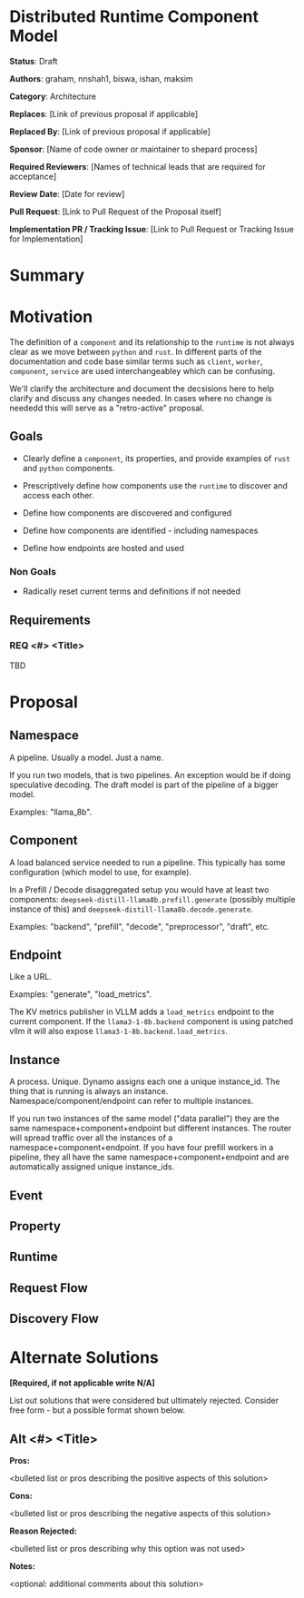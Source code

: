 # Distributed Runtime Component Model

**Status**: Draft

**Authors**: graham, nnshah1, biswa, ishan, maksim

**Category**: Architecture

**Replaces**: [Link of previous proposal if applicable]

**Replaced By**: [Link of previous proposal if applicable]

**Sponsor**: [Name of code owner or maintainer to shepard process]

**Required Reviewers**: [Names of technical leads that are required for acceptance]

**Review Date**: [Date for review]

**Pull Request**: [Link to Pull Request of the Proposal itself]

**Implementation PR / Tracking Issue**: [Link to Pull Request or Tracking Issue for Implementation]

# Summary


# Motivation

The definition of a `component` and its relationship to the `runtime`
is not always clear as we move between `python` and `rust`. In
different parts of the documentation and code base similar terms such
as `client`, `worker`, `component`, `service` are used
interchangeabley which can be confusing.

We'll clarify the architecture and document the decsisions here to
help clarify and discuss any changes needed. In cases where no change
is neededd this will serve as a "retro-active" proposal.


## Goals

* Clearly define a `component`, its properties, and provide examples of `rust` and `python` components.

* Prescriptively define how components use the `runtime` to discover and access each other.

* Define how components are discovered and configured

* Define how components are identified - including namespaces

* Define how endpoints are hosted and used


### Non Goals

* Radically reset current terms and definitions if not needed



## Requirements

### REQ \<\#\> \<Title\>

TBD

# Proposal

## Namespace

A pipeline. Usually a model. Just a name.

If you run two models, that is two pipelines. An exception would be if doing speculative decoding. The draft model is part of the pipeline of a bigger model.

Examples: "llama_8b".

## Component

A load balanced service needed to run a pipeline. This typically has some configuration (which model to use, for example).

In a Prefill / Decode disaggregated setup you would have at least two components: `deepseek-distill-llama8b.prefill.generate` (possibly multiple instance of this) and `deepseek-distill-llama8b.decode.generate`.

Examples: "backend", "prefill", "decode", "preprocessor", "draft", etc.

## Endpoint

Like a URL.

Examples: "generate", "load_metrics".

The KV metrics publisher in VLLM adds a `load_metrics` endpoint to the current component. If the `llama3-1-8b.backend` component is using patched vllm it will also expose `llama3-1-8b.backend.load_metrics`.

## Instance

A process. Unique. Dynamo assigns each one a unique instance_id. The thing that is running is always an instance. Namespace/component/endpoint can refer to multiple instances.

If you run two instances of the same model ("data parallel") they are the same namespace+component+endpoint but different instances. The router will spread traffic over all the instances of a namespace+component+endpoint. If you have four prefill workers in a pipeline, they all have the same namespace+component+endpoint and are automatically assigned unique instance_ids.

## Event

## Property

## Runtime

## Request Flow

## Discovery Flow


# Alternate Solutions

**\[Required, if not applicable write N/A\]**

List out solutions that were considered but ultimately rejected. Consider free form \- but a possible format shown below.

## Alt \<\#\> \<Title\>

**Pros:**

\<bulleted list or pros describing the positive aspects of this solution\>

**Cons:**

\<bulleted list or pros describing the negative aspects of this solution\>

**Reason Rejected:**

\<bulleted list or pros describing why this option was not used\>

**Notes:**

\<optional: additional comments about this solution\>

